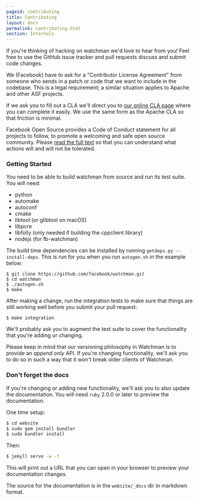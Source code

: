 ```yaml
---
pageid: contributing
title: Contributing
layout: docs
permalink: contributing.html
section: Internals
---
```


If you're thinking of hacking on watchman we'd love to hear from you!
Feel free to use the GitHub issue tracker and pull requests discuss and
submit code changes.

We (Facebook) have to ask for a "Contributor License Agreement" from someone
who sends in a patch or code that we want to include in the codebase.  This is
a legal requirement; a similar situation applies to Apache and other ASF
projects.

If we ask you to fill out a CLA we'll direct you to [our online CLA
page](https://code.facebook.com/cla) where you can complete it
easily.  We use the same form as the Apache CLA so that friction is minimal.

Facebook Open Source provides a Code of Conduct statement for all
projects to follow, to promote a welcoming and safe open source community.
Please [read the full text](https://code.facebook.com/codeofconduct) so that you can understand what actions will and will not be tolerated.

### Getting Started

You need to be able to build watchman from source and run its test suite.
You will need:

* python
* automake
* autoconf
* cmake
* libtool (or glibtool on macOS)
* libpcre
* libfolly (only needed if building the cppclient library)
* nodejs (for fb-watchman)

The build time dependencies can be installed by running `getdeps.py --install-deps`.
This is run for you when you run `autogen.sh` in the example below:

```
$ git clone https://github.com/facebook/watchman.git
$ cd watchman
$ ./autogen.sh
$ make
```

After making a change, run the integration tests to make sure that things
are still working well before you submit your pull request:

```
$ make integration
```

We'll probably ask you to augment the test suite to cover the functionality
that you're adding or changing.

Please keep in mind that our versioning philosophy in Watchman is to provide
an *append only* API.  If you're changing functionality, we'll ask you to do
so in such a way that it won't break older clients of Watchman.

### Don't forget the docs

If you're changing or adding new functionality, we'll ask you to also update
the documentation.   You will need `ruby` 2.0.0 or later to preview the
documentation.

One time setup:

```bash
$ cd website
$ sudo gem install bundler
$ sudo bundler install
```

Then:

```bash
$ jekyll serve -w -t
```

This will print out a URL that you can open in your browser to preview your
documentation changes.

The source for the documentation is in the `website/_docs` dir in markdown
format.
